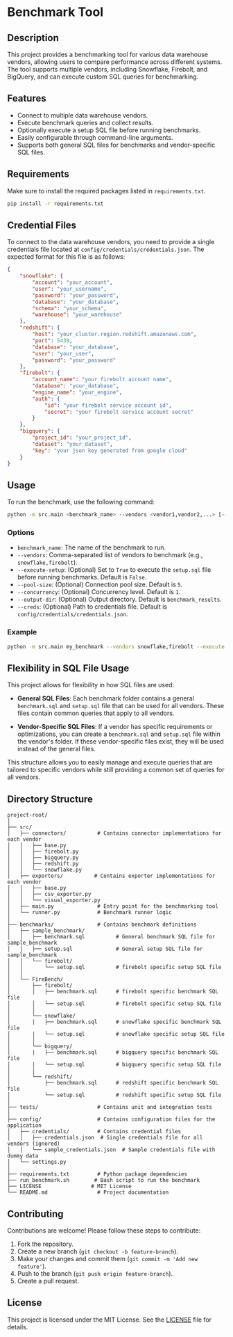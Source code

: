 # Benchmark Tool

## Description

This project provides a benchmarking tool for various data warehouse vendors, allowing users to compare performance across different systems. The tool supports multiple vendors, including Snowflake, Firebolt, and BigQuery, and can execute custom SQL queries for benchmarking.

## Features

- Connect to multiple data warehouse vendors.
- Execute benchmark queries and collect results.
- Optionally execute a setup SQL file before running benchmarks.
- Easily configurable through command-line arguments.
- Supports both general SQL files for benchmarks and vendor-specific SQL files.

## Requirements

Make sure to install the required packages listed in `requirements.txt`.

```bash
pip install -r requirements.txt
```

## Credential Files

To connect to the data warehouse vendors, you need to provide a single credentials file located at `config/credentials/credentials.json`. The expected format for this file is as follows:

```json
{
    "snowflake": {
        "account": "your_account",
        "user": "your_username",
        "password": "your_password",
        "database": "your_database",
        "schema": "your_schema",
        "warehouse": "your_warehouse"
    },
    "redshift": {
        "host": "your_cluster.region.redshift.amazonaws.com",
        "port": 5439,
        "database": "your_database",
        "user": "your_user",
        "password": "your_password"
    },
    "firebolt": {
        "account_name": "your firebolt account name",
        "database": "your_database",
        "engine_name": "your_engine",
        "auth": {
            "id": "your firebolt service account id",
            "secret": "your firebolt service account secret"
        }
    },
    "bigquery": {
        "project_id": "your_project_id",
        "dataset": "your_dataset",
        "key": "your json key generated from google cloud"
    }
}
```

## Usage

To run the benchmark, use the following command:

```bash
python -m src.main <benchmark_name> --vendors <vendor1,vendor2,...> [--execute-setup <True|False>]
```

### Options

- `benchmark_name`: The name of the benchmark to run.
- `--vendors`: Comma-separated list of vendors to benchmark (e.g., `snowflake,firebolt`).
- `--execute-setup`: (Optional) Set to `True` to execute the `setup.sql` file before running benchmarks. Default is `False`.
- `--pool-size`: (Optional) Connection pool size. Default is `5`.
- `--concurrency`: (Optional) Concurrency level. Default is `1`.
- `--output-dir`: (Optional) Output directory. Default is `benchmark_results`.
- `--creds`: (Optional) Path to credentials file. Default is `config/credentials/credentials.json`.

### Example

```bash
python -m src.main my_benchmark --vendors snowflake,firebolt --execute-setup True
```

## Flexibility in SQL File Usage

This project allows for flexibility in how SQL files are used:

- **General SQL Files**: Each benchmark folder contains a general `benchmark.sql` and `setup.sql` file that can be used for all vendors. These files contain common queries that apply to all vendors.

- **Vendor-Specific SQL Files**: If a vendor has specific requirements or optimizations, you can create a `benchmark.sql` and `setup.sql` file within the vendor's folder. If these vendor-specific files exist, they will be used instead of the general files.

This structure allows you to easily manage and execute queries that are tailored to specific vendors while still providing a common set of queries for all vendors.

## Directory Structure

```
project-root/
│
├── src/
│   ├── connectors/          # Contains connector implementations for each vendor
│   │   ├── base.py
│   │   ├── firebolt.py
│   │   ├── bigquery.py
│   │   ├── redshift.py
│   │   └── snowflake.py
│   ├── exporters/          # Contains exporter implementations for each vendor
│   │   ├── base.py
│   │   ├── csv_exporter.py
│   │   └── visual_exporter.py
│   ├── main.py              # Entry point for the benchmarking tool
│   └── runner.py            # Benchmark runner logic
│
├── benchmarks/              # Contains benchmark definitions
│   ├── sample_benchmark/
│   │   ├── benchmark.sql          # General benchmark SQL file for sample_benchmark
│   │   ├── setup.sql              # General setup SQL file for sample_benchmark
│   │   └── firebolt/
│   │       └── setup.sql          # firebolt specific setup SQL file
│   │   
│   └── FireBench/
│       ├── firebolt/
│       │   ├── benchmark.sql      # firebolt specific benchmark SQL file
│       │   └── setup.sql          # firebolt specific setup SQL file
│       │
│       └── snowflake/
│       |   ├── benchmark.sql      # snowflake specific benchmark SQL file
│       |   └── setup.sql          # snowflake specific setup SQL file
│       │
│       └── bigquery/
│       |   ├── benchmark.sql      # bigquery specific benchmark SQL file
│       |   └── setup.sql          # bigquery specific setup SQL file
│       │
│       └── redshift/
│           ├── benchmark.sql      # redshift specific benchmark SQL file
│           └── setup.sql          # redshift specific setup SQL file
│
├── tests/                   # Contains unit and integration tests
│
├── config/                  # Contains configuration files for the application
│   ├── credentials/         # Contains credential files
│   │   ├── credentials.json  # Single credentials file for all vendors (ignored)
│   │   └── sample_credentials.json  # Sample credentials file with dummy data
│   └── settings.py     
│
├── requirements.txt         # Python package dependencies
├── run_benchmark.sh        # Bash script to run the benchmark
├── LICENSE                # MIT License
└── README.md                # Project documentation
```

## Contributing

Contributions are welcome! Please follow these steps to contribute:

1. Fork the repository.
2. Create a new branch (`git checkout -b feature-branch`).
3. Make your changes and commit them (`git commit -m 'Add new feature'`).
4. Push to the branch (`git push origin feature-branch`).
5. Create a pull request.

## License

This project is licensed under the MIT License. See the [LICENSE](LICENSE) file for details.
